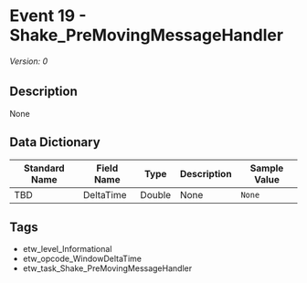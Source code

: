# Event 19 - Shake_PreMovingMessageHandler
###### Version: 0

## Description
None

## Data Dictionary
|Standard Name|Field Name|Type|Description|Sample Value|
|---|---|---|---|---|
|TBD|DeltaTime|Double|None|`None`|

## Tags
* etw_level_Informational
* etw_opcode_WindowDeltaTime
* etw_task_Shake_PreMovingMessageHandler